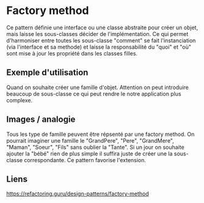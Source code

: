 # Factory method

Ce pattern d&eacute;finie une interface ou une classe abstraite pour cr&eacute;er un objet, mais laisse les sous-classes d&eacute;cider de l'impl&eacute;mentation. Ce qui permet d'harmoniser entre toutes les sous-classe "comment" se fait l'instanciation (via l'interface et sa methode) et laisse la responsabilit&eacute; du "quoi" et "où" sont mise à jour les propriété dans les classes filles.

## Exemple d'utilisation

Quand on souhaite cr&eacute;er une famille d'objet. Attention on peut introduire beaucoup de sous-classe ce qui peut rendre le notre application plus complexe.


## Images / analogie

Tous les type de famille peuvent être répsenté par une factory method. On pourrait imaginer une famille le "GrandPere", "Pere", "GrandMere", "Maman", "Soeur", "Fils" sans oublier la "Tante". 
Si un jour on souhaite ajouter la "b&eacute;b&eacute;" rien de plus simple il suffira juste de cr&eacute;er une la sous-classe correspondante.
Ce pattern favorise l'extension.

## Liens

https://refactoring.guru/design-patterns/factory-method

